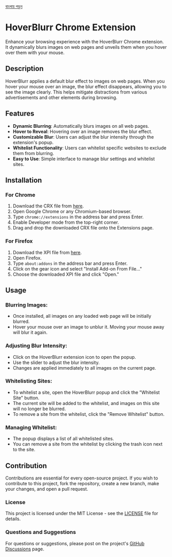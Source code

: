 [বাংলায় পড়ুন](README.bn.md)

# HoverBlurr Chrome Extension

Enhance your browsing experience with the HoverBlurr Chrome extension. It dynamically blurs images on web pages and unveils them when you hover over them with your mouse.

## Description

HoverBlurr applies a default blur effect to images on web pages. When you hover your mouse over an image, the blur effect disappears, allowing you to see the image clearly. This helps mitigate distractions from various advertisements and other elements during browsing.

## Features

- **Dynamic Blurring**: Automatically blurs images on all web pages.
- **Hover to Reveal**: Hovering over an image removes the blur effect.
- **Customizable Blur**: Users can adjust the blur intensity through the extension's popup.
- **Whitelist Functionality**: Users can whitelist specific websites to exclude them from blurring.
- **Easy to Use**: Simple interface to manage blur settings and whitelist sites.


## Installation

### For Chrome

1. Download the CRX file from [here](https://github.com/kamrulhasanio/HoverBlurr-Extension/releases/download/v1.0/HoverBlurr.Extension.v1.0.crx).
2. Open Google Chrome or any Chromium-based browser.
3. Type `chrome://extensions` in the address bar and press Enter.
4. Enable Developer mode from the top-right corner.
5. Drag and drop the downloaded CRX file onto the Extensions page.

### For Firefox

1. Download the XPI file from [here](https://github.com/kamrulhasanio/HoverBlurr-Extension/releases/download/v1.0/HoverBlurr.Extension.v1.0.xpi).
2. Open Firefox.
3. Type `about:addons` in the address bar and press Enter.
4. Click on the gear icon and select "Install Add-on From File..."
5. Choose the downloaded XPI file and click "Open."


## Usage

### Blurring Images:

- Once installed, all images on any loaded web page will be initially blurred.
- Hover your mouse over an image to unblur it. Moving your mouse away will blur it again.

### Adjusting Blur Intensity:

- Click on the HoverBlurr extension icon to open the popup.
- Use the slider to adjust the blur intensity.
- Changes are applied immediately to all images on the current page.

### Whitelisting Sites:

- To whitelist a site, open the HoverBlurr popup and click the "Whitelist Site" button.
- The current site will be added to the whitelist, and images on this site will no longer be blurred.
- To remove a site from the whitelist, click the "Remove Whitelist" button.

### Managing Whitelist:

- The popup displays a list of all whitelisted sites.
- You can remove a site from the whitelist by clicking the trash icon next to the site.

## Contribution

Contributions are essential for every open-source project. If you wish to contribute to this project, fork the repository, create a new branch, make your changes, and open a pull request.

### License

This project is licensed under the MIT License - see the [LICENSE](LICENSE) file for details.

### Questions and Suggestions

For questions or suggestions, please post on the project's [GitHub Discussions](https://github.com/kamrulhasanio/HoverBlurr-Extension/discussions) page.

